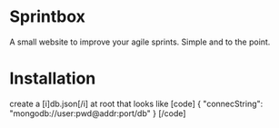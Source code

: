 # Sprintbox
A small website to improve your agile sprints.
Simple and to the point.

# Installation
create a [i]db.json[/i] at root that looks like
[code]
{
  "connecString": "mongodb://user:pwd@addr:port/db" 
}
[/code]
